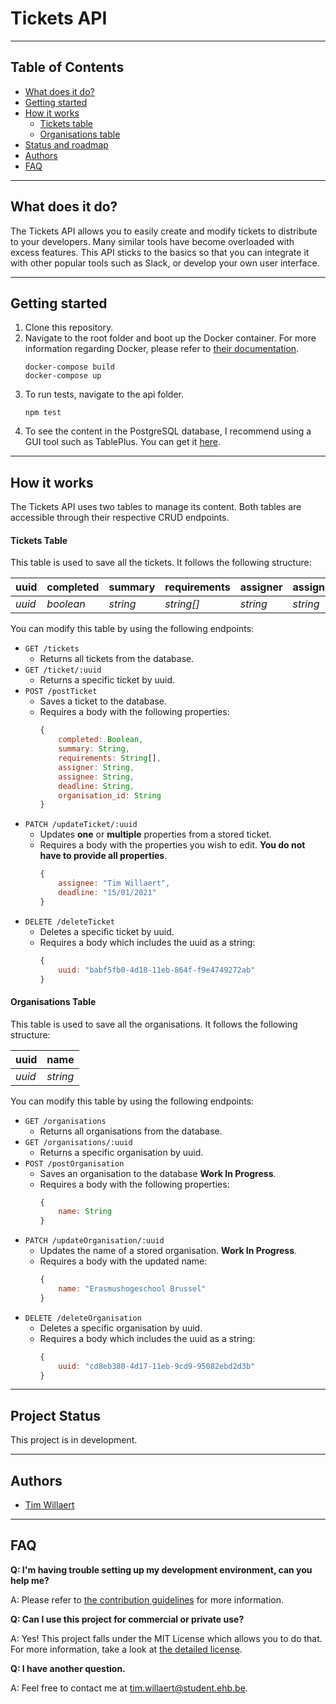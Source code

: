 # Tickets API

---

## Table of Contents

- [What does it do?](#what-does-it-do)
- [Getting started](#getting-started)
- [How it works](#how-it-works)
    - [Tickets table](#tickets-table)
    - [Organisations table](#organisations-table)
- [Status and roadmap](#project-status)
- [Authors](#authors)
- [FAQ](#faq)

---
## What does it do?

The Tickets API allows you to easily create and modify tickets to distribute to your developers. Many similar tools have become overloaded with excess features. This API sticks to the basics so that you can integrate it with other popular tools such as Slack, or develop your own user interface.

---
## Getting started

1. Clone this repository.
2. Navigate to the root folder and boot up the Docker container. For more information regarding Docker, please refer to [their documentation](https://docs.docker.com/).
    ```shell
    docker-compose build
    docker-compose up
    ```
3. To run tests, navigate to the api folder.
    ```shell
    npm test
    ```
4. To see the content in the PostgreSQL database, I recommend using a GUI tool such as TablePlus. You can get it [here](https://tableplus.com/).

---
## How it works

The Tickets API uses two tables to manage its content. Both tables are accessible through their respective CRUD endpoints.

#### Tickets Table

This table is used to save all the tickets. It follows the following structure:

|uuid  |completed|summary |requirements|assigner|assignee|deadline|organisation_id|
|------|---------|--------|------------|--------|--------|--------|---------------|
|*uuid*|*boolean*|*string*|*string[]*  |*string*|*string*|*string*|*string*       |

You can modify this table by using the following endpoints:

- `GET /tickets`
    - Returns all tickets from the database.
- `GET /ticket/:uuid`
    - Returns a specific ticket by uuid.
- `POST /postTicket`
    - Saves a ticket to the database.
    - Requires a body with the following properties: 
        ```js
        {
            completed: Boolean,
            summary: String,
            requirements: String[],
            assigner: String,
            assignee: String,
            deadline: String,
            organisation_id: String
        }
        ```
- `PATCH /updateTicket/:uuid`
    - Updates **one** or **multiple** properties from a stored ticket.
    - Requires a body with the properties you wish to edit. **You do not have to provide all properties**.
        ```js
        {
            assignee: "Tim Willaert",
            deadline: "15/01/2021"
        }
        ```
- `DELETE /deleteTicket`
    - Deletes a specific ticket by uuid.
    - Requires a body which includes the uuid as a string: 
        ```js
        {
            uuid: "babf5fb0-4d18-11eb-864f-f9e4749272ab"
        }
        ```

#### Organisations Table

This table is used to save all the organisations. It follows the following structure:

|uuid  |name    |
|------|--------|
|*uuid*|*string*|

You can modify this table by using the following endpoints:

- `GET /organisations`
    - Returns all organisations from the database.
- `GET /organisations/:uuid`
    - Returns a specific organisation by uuid.
- `POST /postOrganisation`
    - Saves an organisation to the database **Work In Progress**.
    - Requires a body with the following properties: 
        ```js
        {
            name: String
        }
        ```
- `PATCH /updateOrganisation/:uuid`
    - Updates the name of a stored organisation. **Work In Progress**.
    - Requires a body with the updated name:
        ```js
        {
            name: "Erasmushogeschool Brussel"
        }
        ```
- `DELETE /deleteOrganisation`
    - Deletes a specific organisation by uuid.
    - Requires a body which includes the uuid as a string: 
        ```js
        {
            uuid: "cd8eb380-4d17-11eb-9cd9-95082ebd2d3b"
        }
        ```

---
## Project Status

This project is in development.

---
## Authors

- [Tim Willaert](https://github.com/TimWillaert) 

---
## FAQ

**Q: I'm having trouble setting up my development environment, can you help me?**

A: Please refer to [the contribution guidelines](CONTRIBUTING.md) for more information.

**Q: Can I use this project for commercial or private use?**

A: Yes! This project falls under the MIT License which allows you to do that. For more information, take a look at [the detailed license](LICENSE.md).

**Q: I have another question.**

A: Feel free to contact me at tim.willaert@student.ehb.be.
